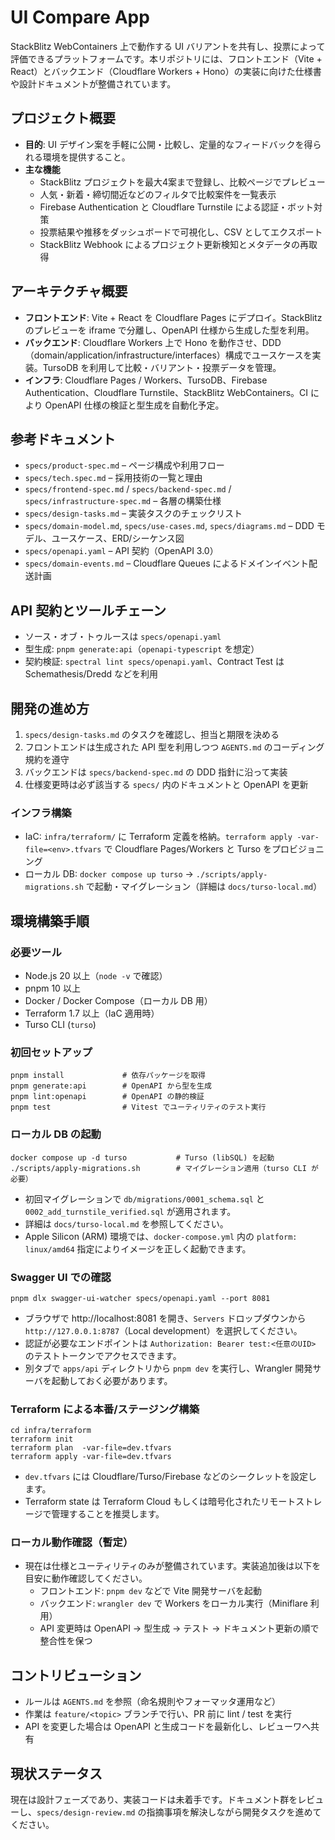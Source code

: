 # UI Compare App

StackBlitz WebContainers 上で動作する UI バリアントを共有し、投票によって評価できるプラットフォームです。本リポジトリには、フロントエンド（Vite + React）とバックエンド（Cloudflare Workers + Hono）の実装に向けた仕様書や設計ドキュメントが整備されています。

## プロジェクト概要
- **目的**: UI デザイン案を手軽に公開・比較し、定量的なフィードバックを得られる環境を提供すること。
- **主な機能**
  - StackBlitz プロジェクトを最大4案まで登録し、比較ページでプレビュー
  - 人気・新着・締切間近などのフィルタで比較案件を一覧表示
  - Firebase Authentication と Cloudflare Turnstile による認証・ボット対策
  - 投票結果や推移をダッシュボードで可視化し、CSV としてエクスポート
  - StackBlitz Webhook によるプロジェクト更新検知とメタデータの再取得

## アーキテクチャ概要
- **フロントエンド**: Vite + React を Cloudflare Pages にデプロイ。StackBlitz のプレビューを iframe で分離し、OpenAPI 仕様から生成した型を利用。
- **バックエンド**: Cloudflare Workers 上で Hono を動作させ、DDD（domain/application/infrastructure/interfaces）構成でユースケースを実装。TursoDB を利用して比較・バリアント・投票データを管理。
- **インフラ**: Cloudflare Pages / Workers、TursoDB、Firebase Authentication、Cloudflare Turnstile、StackBlitz WebContainers。CI により OpenAPI 仕様の検証と型生成を自動化予定。

## 参考ドキュメント
- `specs/product-spec.md` – ページ構成や利用フロー
- `specs/tech.spec.md` – 採用技術の一覧と理由
- `specs/frontend-spec.md` / `specs/backend-spec.md` / `specs/infrastructure-spec.md` – 各層の構築仕様
- `specs/design-tasks.md` – 実装タスクのチェックリスト
- `specs/domain-model.md`, `specs/use-cases.md`, `specs/diagrams.md` – DDD モデル、ユースケース、ERD/シーケンス図
- `specs/openapi.yaml` – API 契約（OpenAPI 3.0）
- `specs/domain-events.md` – Cloudflare Queues によるドメインイベント配送計画

## API 契約とツールチェーン
- ソース・オブ・トゥルースは `specs/openapi.yaml`
- 型生成: `pnpm generate:api`（`openapi-typescript` を想定）
- 契約検証: `spectral lint specs/openapi.yaml`、Contract Test は Schemathesis/Dredd などを利用

## 開発の進め方
1. `specs/design-tasks.md` のタスクを確認し、担当と期限を決める
2. フロントエンドは生成された API 型を利用しつつ `AGENTS.md` のコーディング規約を遵守
3. バックエンドは `specs/backend-spec.md` の DDD 指針に沿って実装
4. 仕様変更時は必ず該当する `specs/` 内のドキュメントと OpenAPI を更新

### インフラ構築
- IaC: `infra/terraform/` に Terraform 定義を格納。`terraform apply -var-file=<env>.tfvars` で Cloudflare Pages/Workers と Turso をプロビジョニング
- ローカル DB: `docker compose up turso` → `./scripts/apply-migrations.sh` で起動・マイグレーション（詳細は `docs/turso-local.md`）

## 環境構築手順

### 必要ツール
- Node.js 20 以上（`node -v` で確認）
- pnpm 10 以上
- Docker / Docker Compose（ローカル DB 用）
- Terraform 1.7 以上（IaC 適用時）
- Turso CLI (`turso`)

### 初回セットアップ
```
pnpm install             # 依存パッケージを取得
pnpm generate:api        # OpenAPI から型を生成
pnpm lint:openapi        # OpenAPI の静的検証
pnpm test                # Vitest でユーティリティのテスト実行
```

### ローカル DB の起動
```
docker compose up -d turso           # Turso (libSQL) を起動
./scripts/apply-migrations.sh        # マイグレーション適用（turso CLI が必要）
```

- 初回マイグレーションで `db/migrations/0001_schema.sql` と `0002_add_turnstile_verified.sql` が適用されます。
- 詳細は `docs/turso-local.md` を参照してください。
- Apple Silicon (ARM) 環境では、`docker-compose.yml` 内の `platform: linux/amd64` 指定によりイメージを正しく起動できます。

### Swagger UI での確認
```
pnpm dlx swagger-ui-watcher specs/openapi.yaml --port 8081
```
- ブラウザで http://localhost:8081 を開き、`Servers` ドロップダウンから `http://127.0.0.1:8787`（Local development）を選択してください。
- 認証が必要なエンドポイントは `Authorization: Bearer test:<任意のUID>` のテストトークンでアクセスできます。
- 別タブで `apps/api` ディレクトリから `pnpm dev` を実行し、Wrangler 開発サーバを起動しておく必要があります。

### Terraform による本番/ステージング構築
```
cd infra/terraform
terraform init
terraform plan  -var-file=dev.tfvars
terraform apply -var-file=dev.tfvars
```
- `dev.tfvars` には Cloudflare/Turso/Firebase などのシークレットを設定します。
- Terraform state は Terraform Cloud もしくは暗号化されたリモートストレージで管理することを推奨します。

### ローカル動作確認（暫定）
- 現在は仕様とユーティリティのみが整備されています。実装追加後は以下を目安に動作確認してください。
  - フロントエンド: `pnpm dev` などで Vite 開発サーバを起動
  - バックエンド: `wrangler dev` で Workers をローカル実行（Miniflare 利用）
  - API 変更時は OpenAPI → 型生成 → テスト → ドキュメント更新の順で整合性を保つ

## コントリビューション
- ルールは `AGENTS.md` を参照（命名規則やフォーマッタ運用など）
- 作業は `feature/<topic>` ブランチで行い、PR 前に lint / test を実行
- API を変更した場合は OpenAPI と生成コードを最新化し、レビューワへ共有

## 現状ステータス
現在は設計フェーズであり、実装コードは未着手です。ドキュメント群をレビューし、`specs/design-review.md` の指摘事項を解決しながら開発タスクを進めてください。
